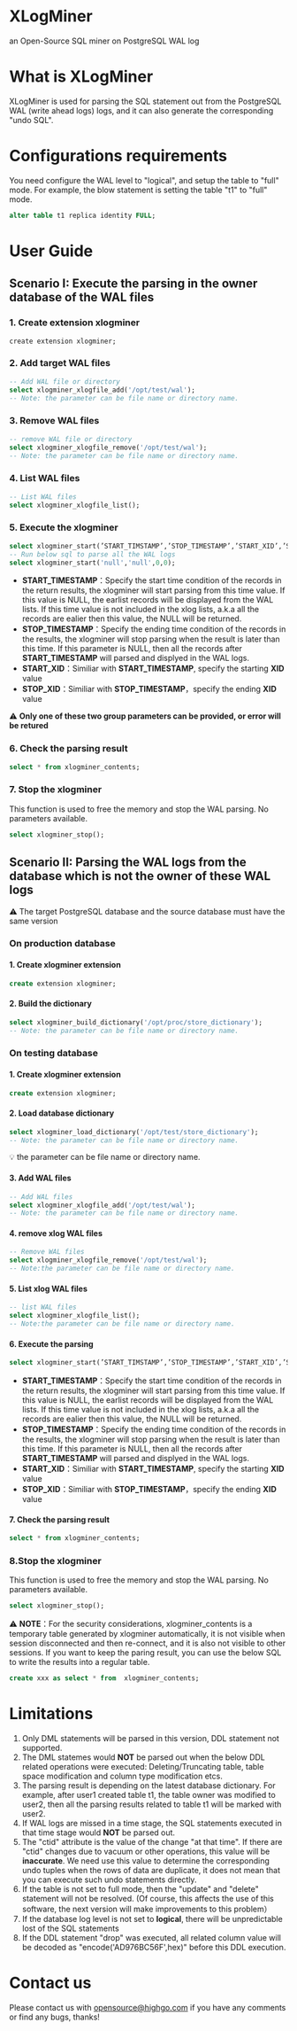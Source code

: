 XLogMiner
=====
an Open-Source SQL miner on PostgreSQL WAL log

# What is XLogMiner
XLogMiner is used for parsing the SQL statement out from the PostgreSQL WAL (write ahead logs) logs, and it can also generate the corresponding "undo SQL".

# Configurations requirements

You need configure the WAL level to "logical", and setup the table to "full" mode. For example, the blow statement is setting the table "t1" to "full" mode.

```sql
alter table t1 replica identity FULL;
```

# User Guide
## Scenario I: Execute the parsing in the owner database of the WAL files
### 1. Create extension xlogminer
	create extension xlogminer;

### 2. Add target WAL files
```sql
-- Add WAL file or directory
select xlogminer_xlogfile_add('/opt/test/wal');
-- Note: the parameter can be file name or directory name.
```

### 3. Remove WAL files
```sql
-- remove WAL file or directory
select xlogminer_xlogfile_remove('/opt/test/wal');
-- Note: the parameter can be file name or directory name.
```

### 4. List WAL files
```sql
-- List WAL files
select xlogminer_xlogfile_list();
```

### 5. Execute the xlogminer
```sql
select xlogminer_start(’START_TIMSTAMP’,’STOP_TIMESTAMP’,’START_XID’,’STOP_XID’);
-- Run below sql to parse all the WAL logs
select xlogminer_start('null','null',0,0);
```
* **START_TIMESTAMP**：Specify the start time condition of the records in the return results, the xlogminer will start parsing from this time value. If this value is NULL, the earlist records will be displayed from the WAL lists. If this time value is not included in the xlog lists, a.k.a all the records are ealier then this value, the NULL will be returned.
* **STOP_TIMESTAMP**：Specify the ending time condition of the records in the results, the xlogminer will stop parsing when the result is later than this time. If this parameter is NULL, then all the records after **START_TIMESTAMP** will parsed and displyed in the WAL logs.
* **START_XID**：Similiar with **START_TIMESTAMP**, specify the starting **XID** value
* **STOP_XID**：Similiar with **STOP_TIMESTAMP**，specify the ending **XID** value	

:warning: **Only one of these two group parameters can be provided, or error will be retured**
	
### 6. Check the parsing result
```sql
select * from xlogminer_contents;
```

### 7. Stop the xlogminer
This function is used to free the memory and stop the WAL parsing. No parameters available.
```sql
select xlogminer_stop();
```


## Scenario II: Parsing the WAL logs from the database which is not the owner of these WAL logs
:warning: The target PostgreSQL database and the source database must have the same version

### On production database

#### 1. Create xlogminer extension
```sql
create extension xlogminer;
```
	
#### 2. Build the dictionary
```sql
select xlogminer_build_dictionary('/opt/proc/store_dictionary');
-- Note: the parameter can be file name or directory name.
```

### On testing database

#### 1. Create xlogminer extension
```sql
create extension xlogminer;
```

#### 2. Load database dictionary
```sql
select xlogminer_load_dictionary('/opt/test/store_dictionary');
-- Note: the parameter can be file name or directory name.
```
:bulb:	the parameter can be file name or directory name.
	
#### 3. Add WAL files
```sql
-- Add WAL files
select xlogminer_xlogfile_add('/opt/test/wal');
-- Note: the parameter can be file name or directory name.
```

#### 4. remove xlog WAL files
```sql
-- Remove WAL files
select xlogminer_xlogfile_remove('/opt/test/wal');
-- Note:the parameter can be file name or directory name.
```

#### 5. List xlog WAL files	
```sql
-- list WAL files
select xlogminer_xlogfile_list();
-- Note:the parameter can be file name or directory name.
```
	
#### 6. Execute the parsing
```sql
select xlogminer_start(’START_TIMSTAMP’,’STOP_TIMESTAMP’,’START_XID’,’STOP_XID’)
```

* **START_TIMESTAMP**：Specify the start time condition of the records in the return results, the xlogminer will start parsing from this time value. If this value is NULL, the earlist records will be displayed from the WAL lists. If this time value is not included in the xlog lists, a.k.a all the records are ealier then this value, the NULL will be returned.
* **STOP_TIMESTAMP**：Specify the ending time condition of the records in the results, the xlogminer will stop parsing when the result is later than this time. If this parameter is NULL, then all the records after **START_TIMESTAMP** will parsed and displyed in the WAL logs.
* **START_XID**：Similiar with **START_TIMESTAMP**, specify the starting **XID** value
* **STOP_XID**：Similiar with **STOP_TIMESTAMP**，specify the ending **XID** value	

#### 7. Check the parsing result
```sql
select * from xlogminer_contents;
```

### 8.Stop the xlogminer
This function is used to free the memory and stop the WAL parsing. No parameters available.
```sql
select xlogminer_stop();
```

:warning: **NOTE**：For the security considerations, xlogminer_contents is a temporary table generated by xlogminer automatically, it is not visible when session disconnected and then re-connect, and it is also not visible to other sessions. 
     If you want to keep the paring result, you can use the below SQL to write the results into a regular table.
```sql	 
create xxx as select * from  xlogminer_contents;
```

# Limitations
1. Only DML statements will be parsed in this version, DDL statement not supported.
2. The DML statemes would **NOT** be parsed out when the below DDL related operations were executed:
   Deleting/Truncating table, table space modification and column type modification etcs.
3. The parsing result is depending on the latest database dictionary. For example, after user1 created table t1, the table owner was modified to user2, then all the parsing results related to table t1 will be marked with user2.
4. If WAL logs are missed in a time stage, the SQL statements executed in that time stage would **NOT** be parsed out.
5. The "ctid" attribute is the value of the change "at that time". If there are "ctid" changes due to vacuum or other operations, this value will be **inaccurate**. We need use this value to determine the corresponding undo tuples when the rows of data are duplicate, it does not mean that you can execute such undo statements directly.
6. If the table is not set to full mode, then the "update" and "delete" statement will not be resolved. (Of course, this affects the use of this software, the next version will make improvements to this problem）
7. If the database log level is not set to **logical**, there will be unpredictable lost of the SQL statements
8. If the DDL statement "drop" was executed, all related column value will be decoded as "encode('AD976BC56F',hex)" before this DDL execution.

# Contact us
Please contact us with opensource@highgo.com if you have any comments or find any bugs, thanks!
